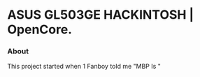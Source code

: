 # ASUS GL503GE HACKINTOSH | OpenCore.

### About
This project started when 1 Fanboy told me "MBP Is "